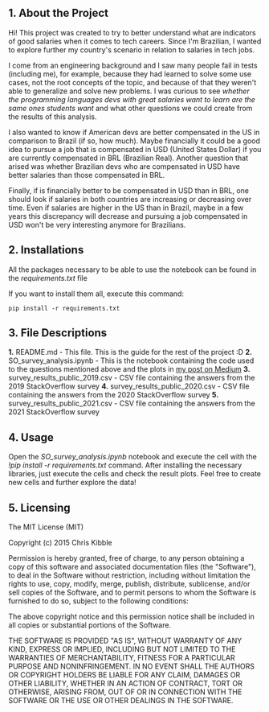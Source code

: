 ## 1. About the Project

Hi! This project was created to try to better understand what are indicators of good salaries when it comes to tech
careers. Since I'm Brazilian, I wanted to explore further my country's scenario in relation to salaries in tech jobs. 

I come from an engineering background and I saw many people fail in tests (including me), for example, because they 
had learned to solve some use cases, not the root concepts of the topic, and because of that they weren't able to 
generalize and solve new problems. I was curious to see 
*whether the programming languages devs with great salaries want to learn are the same ones students want* and what other
questions we could create from the results of this analysis.

I also wanted to know if American devs are better compensated in the US in comparison to Brazil (if so, how much). 
Maybe financially it could be a good idea to pursue a job that is compensated in USD (United States Dollar) if you are 
currently compensated in BRL (Brazilian Real). Another question that arised was whether Brazilian devs who are 
compensated in USD have better salaries than those compensated in BRL.

Finally, if is financially better to be compensated in USD than in BRL, one should look if salaries in both countries
are increasing or decreasing over time. Even if salaries are higher in the US than in Brazil, maybe in a few years this
discrepancy will decrease and pursuing a job compensated in USD won't be very interesting anymore for Brazilians.

## 2. Installations

All the packages necessary to be able to use the notebook can be found in the *requirements.txt* file

If you want to install them all, execute this command:

    pip install -r requirements.txt

## 3. File Descriptions

**1.** README.md - This file. This is the guide for the rest of the project :D
**2.** SO_survey_analysis.ipynb - This is the notebook containing the code used to the questions mentioned above 
and the plots in [my post on Medium](https://duckduckgo.com)
**3.** survey_results_public_2019.csv - CSV file containing the answers from the 2019 StackOverflow survey
**4.** survey_results_public_2020.csv - CSV file containing the answers from the 2020 StackOverflow survey
**5.** survey_results_public_2021.csv - CSV file containing the answers from the 2021 StackOverflow survey

## 4. Usage

Open the *SO_survey_analysis.ipynb* notebook and execute the cell with the *!pip install -r requirements.txt* command. 
After installing the necessary libraries, just execute the cells and check the result plots. Feel free to create new 
cells and further explore the data!

## 5. Licensing

The MIT License (MIT)

Copyright (c) 2015 Chris Kibble

Permission is hereby granted, free of charge, to any person obtaining a copy of this software and associated documentation files (the "Software"), to deal in the Software without restriction, including without limitation the rights to use, copy, modify, merge, publish, distribute, sublicense, and/or sell copies of the Software, and to permit persons to whom the Software is furnished to do so, subject to the following conditions:

The above copyright notice and this permission notice shall be included in all copies or substantial portions of the Software.

THE SOFTWARE IS PROVIDED "AS IS", WITHOUT WARRANTY OF ANY KIND, EXPRESS OR IMPLIED, INCLUDING BUT NOT LIMITED TO THE WARRANTIES OF MERCHANTABILITY, FITNESS FOR A PARTICULAR PURPOSE AND NONINFRINGEMENT. IN NO EVENT SHALL THE AUTHORS OR COPYRIGHT HOLDERS BE LIABLE FOR ANY CLAIM, DAMAGES OR OTHER LIABILITY, WHETHER IN AN ACTION OF CONTRACT, TORT OR OTHERWISE, ARISING FROM, OUT OF OR IN CONNECTION WITH THE SOFTWARE OR THE USE OR OTHER DEALINGS IN THE SOFTWARE.

